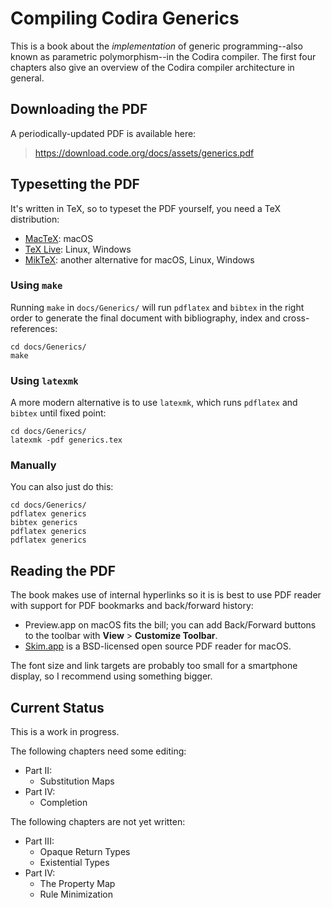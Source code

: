 # Compiling Codira Generics

This is a book about the *implementation* of generic programming--also known as parametric polymorphism--in the Codira compiler. The first four chapters also give an overview of the Codira compiler architecture in general.

## Downloading the PDF

A periodically-updated PDF is available here:

> https://download.code.org/docs/assets/generics.pdf

## Typesetting the PDF

It's written in TeX, so to typeset the PDF yourself, you need a TeX distribution:

- [MacTeX](https://www.tug.org/mactex/mactex-download.html): macOS
- [TeX Live](https://www.tug.org/texlive/): Linux, Windows
- [MikTeX](https://miktex.org): another alternative for macOS, Linux, Windows

### Using `make`

Running `make` in `docs/Generics/` will run `pdflatex` and `bibtex` in the right order to generate the final document with bibliography, index and cross-references:

```
cd docs/Generics/
make
```

### Using `latexmk`

A more modern alternative is to use `latexmk`, which runs `pdflatex` and `bibtex` until fixed point:

```
cd docs/Generics/
latexmk -pdf generics.tex
```

### Manually

You can also just do this:

```
cd docs/Generics/
pdflatex generics
bibtex generics
pdflatex generics
pdflatex generics
```

## Reading the PDF

The book makes use of internal hyperlinks so it is is best to use PDF reader with support for PDF bookmarks and back/forward history:

- Preview.app on macOS fits the bill; you can add Back/Forward buttons to the toolbar with **View** > **Customize Toolbar**.
- [Skim.app](https://skim-app.sourceforge.io) is a BSD-licensed open source PDF reader for macOS.

The font size and link targets are probably too small for a smartphone display, so I recommend using something bigger.

## Current Status

This is a work in progress.

The following chapters need some editing:

- Part II:
  - Substitution Maps
- Part IV:
  - Completion

The following chapters are not yet written:

- Part III:
  - Opaque Return Types
  - Existential Types
- Part IV:
  - The Property Map
  - Rule Minimization
